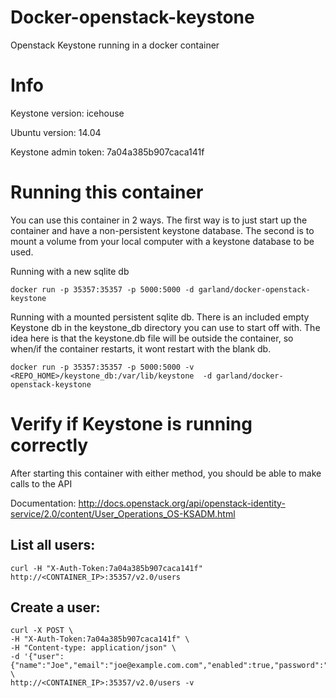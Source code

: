 Docker-openstack-keystone
=========================

Openstack Keystone running in a docker container

# Info

Keystone version: icehouse

Ubuntu version: 14.04

Keystone admin token: 7a04a385b907caca141f

# Running this container

You can use this container in 2 ways.  The first way is to just start up the container and have a non-persistent keystone database.  The second is to mount a volume from your local computer with a keystone database to be used.

Running with a new sqlite db

    docker run -p 35357:35357 -p 5000:5000 -d garland/docker-openstack-keystone

Running with a mounted persistent sqlite db.  There is an included empty Keystone db in the keystone_db directory you can use to start off with.  The idea here is that the keystone.db file will be outside the container, so when/if the container restarts, it wont restart with the blank db.

    docker run -p 35357:35357 -p 5000:5000 -v <REPO_HOME>/keystone_db:/var/lib/keystone  -d garland/docker-openstack-keystone

# Verify if Keystone is running correctly

After starting this container with either method, you should be able to make calls to the API

Documentation: http://docs.openstack.org/api/openstack-identity-service/2.0/content/User_Operations_OS-KSADM.html

## List all users:
    curl -H "X-Auth-Token:7a04a385b907caca141f" http://<CONTAINER_IP>:35357/v2.0/users

## Create a user:
    curl -X POST \
    -H "X-Auth-Token:7a04a385b907caca141f" \
    -H "Content-type: application/json" \
    -d '{"user":{"name":"Joe","email":"joe@example.com.com","enabled":true,"password":"1234"}}' \
    http://<CONTAINER_IP>:35357/v2.0/users -v